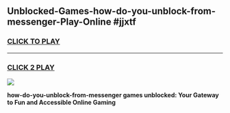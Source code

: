 
## Unblocked-Games-how-do-you-unblock-from-messenger-Play-Online #jjxtf
<h3>
<a href="https://news.freeplayer.one?title=how-do-you-unblock-from-messenger&ref=3">CLICK TO PLAY</a></h3>
<hr>

<h3>
<a href="https://news.freeplayer.one?title=how-do-you-unblock-from-messenger&ref=3">CLICK 2 PLAY</a>
  
</h3>

<a href="https://news.freeplayer.one?title=how-do-you-unblock-from-messenger&ref=3"><img src="https://clearcache.store/games.png"></a>


**how-do-you-unblock-from-messenger games unblocked: Your Gateway to Fun and Accessible Online Gaming**
